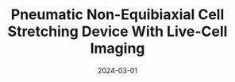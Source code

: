 ---
title: "Pneumatic Non-Equibiaxial Cell Stretching Device With Live-Cell Imaging"
collection: publications
category: manuscripts
permalink: /publication/2024-03-01-pneumatic-cell-stretching
# excerpt: 'Objective: Adherent cell behavior is influenced by a complex interplay of factors, including chemical and mechanical signals. In vitro experiments that mimic the mechanical environment experienced by cells in vivo are crucial for understanding cellular behavior and the progression of disease. In this study, we developed and validated a low-cost pneumatically-controlled cell stretcher with independent control of strain in two directions of a membrane, enabling unequal biaxial stretching and real-time microscopy during actuation. Methods: The stretching was achieved by two independent pneumatic channels controlled by electrical signals. We used finite element simulations to compute the membrane’s strain field and particle tracking algorithms based on image processing techniques to validate the strain fields and measure the cell orientation and morphology. Results: The device can supply uniaxial, equibiaxial, and unequal biaxial stretching up to 15% strain in each direction at a frequency of 1 Hz, with a strain measurement error of less than 1%. Through live cell imaging, we determined that distinct stretching patterns elicited differing responses and alterations in cell orientation and morphology, particularly in terms of cell length and area. Conclusion: The device successfully provides a large, uniform, and variable strain field for cell experiments, while also enabling real-time, live cell imaging. Significance: This scalable, low-cost platform provides mechanical stimulation to cell cultures by independently controlling strains in two directions. This could contribute to a deeper understanding of cellular response to bio-realistic strains and could be useful for future in vitro drug testing platforms.'
date: 2024-03-01
venue: 'IEEE Transactions on Biomedical Engineering'
paperurl: 'https://wang5056.github.io/files/Wang et al. - 2024 - Pneumatic Non-Equibiaxial Cell Stretching Device With Live-Cell Imaging.pdf'
bibtexurl: 'https://wang5056.github.io/files/WangPneumatic.bib'
citation: 'Wang, Jue and Chatterjee, Aritra and Zigan, Clarisse and Alborn, Maya and Chan, Deva D. and Chortos, Alex. (2024). "Pneumatic Non-Equibiaxial Cell Stretching Device With Live-Cell Imaging." <i>IEEE Transactions on Biomedical Engineering</i>, 71(3), 820-830.'
---